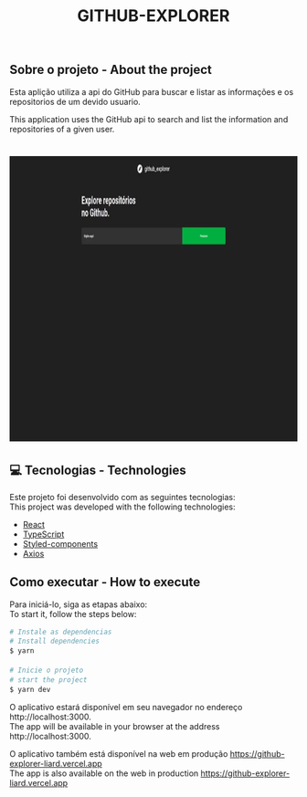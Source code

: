 <h1 align="center">
  <strong>GITHUB-EXPLORER</strong>
</h1>
<br>

## Sobre o projeto - About the project

Esta aplição utiliza a api do GitHub para buscar e listar as informações e os repositorios de um devido usuario.

This application uses the GitHub api to search and list the information and repositories of a given user.

<h1 align="center" display="flex">
   <img height="500px" src=".github/GitHub-explorer .gif">
</h1>

## :computer: Tecnologias - Technologies

Este projeto foi desenvolvido com as seguintes tecnologias:
<br>
This project was developed with the following technologies:

- [React](https://reactjs.org)
- [TypeScript](https://www.typescriptlang.org/)
- [Styled-components](https://styled-components.com/)
- [Axios](https://github.com/axios/axios)
  <br>

## Como executar - How to execute

Para iniciá-lo, siga as etapas abaixo:
<br>
To start it, follow the steps below:

```bash
# Instale as dependencias
# Install dependencies
$ yarn

# Inicie o projeto
# start the project
$ yarn dev
```

O aplicativo estará disponível em seu navegador no endereço http://localhost:3000.
<br>
The app will be available in your browser at the address http://localhost:3000.

O aplicativo também está disponível na web em produção https://github-explorer-liard.vercel.app
<br>
The app is also available on the web in production https://github-explorer-liard.vercel.app

<br>
